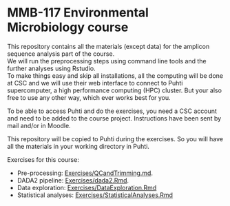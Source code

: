 # MMB-117 Environmental Microbiology course

This repository contains all the materials (except data) for the amplicon sequence analysis part of the course.  
We will run the preprocessing steps using command line tools and the further analyses using Rstudio.  
To make things easy and skip all installations, all the computing will be done at CSC and we will use their web interface to connect to Puhti supercomputer, a high performance computing (HPC) cluster. But your also free to use any other way, which ever works best for you.  

To be able to access Puhti and do the exercises, you need a CSC account and need to be added to the course project. Instructions have been sent by mail and/or in Moodle.  

This repository will be copied to Puhti during the exercises. So you will have all the materials in your working directory in Puhti.

Exercises for this course:

- Pre-processing: [Exercises/QCandTrimming.md](Exercises/QCandTrimming.md).  
- DADA2 pipeline: [Exercises/dada2.Rmd](Exercises/dada2.Rmd).  
- Data exploration: [Exercises/DataExploration.Rmd](Exercises/DataExploration.Rmd)
- Statistical analyses: [Exercises/StatisticalAnalyses.Rmd](Exercises/StatisticalAnalyses.Rmd)

